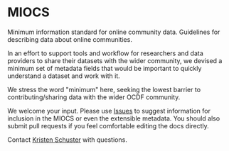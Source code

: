 # MIOCS
Minimum information standard for online community data. Guidelines for describing data about online communities.

In an effort to support tools and workflow for researchers and data providers to share their datasets with the wider community, we devised a minimum set of metadata fields that would be important to quickly understand a dataset and work with it.

We stress the word "minimum" here, seeking the lowest barrier to contributing/sharing data with the wider OCDF community.

We welcome your input. Please use [Issues](https://github.com/libbyh/miocs/issues) to suggest information for inclusion in the MIOCS or even the extensible metadata. You should also submit pull requests if you feel comfortable editing the docs directly.

Contact [Kristen Schuster](mailto:schuster.kristen@gmail.com) with questions.
